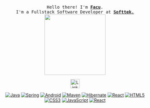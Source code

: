 <p align="center">
  <br>
  <samp>
    Hello there! I'm <b><a rel="nofollow noopener noreferrer" target="_blank" href="https://www.linkedin.com/in/facundo-elias-lopez-9899261a1/">Facu</a></b>.
    <br>I'm a Fullstack Software Developer at <b><a href="https://www.softtek.com/">Softtek.</a></b><br>

</samp>

  <img src="https://giffiles.alphacoders.com/146/14623.gif" width="200"/>

</p>

<p align="center">
  <a rel="nofollow noopener noreferrer" target="_blank" href="https://www.linkedin.com/in/facundo-elias-lopez-9899261a1/">
  <img src="https://cdn-icons-png.flaticon.com/512/174/174857.png" width="30px" alt="LinkedIn"></a>
</p>


<div align="center">


<a href="#">![Java](http://img.shields.io/badge/-Java-007396?style=flat-square&logo=java&logoColor=ffffff)</a>
<a href="#">![Spring](http://img.shields.io/badge/-Spring-6DB33F?style=flat-square&logo=spring&logoColor=ffffff)</a>
<a href="#">![Android](http://img.shields.io/badge/-Android-3DDC84?style=flat-square&logo=android&logoColor=ffffff)</a>
<a href="#">![Maven](http://img.shields.io/badge/-Maven-1565c0?style=flat-square&logo=apache-maven)</a>
<a href="#">![Hibernate](https://img.shields.io/badge/-Hibernate-002396?style=flat-square&logo=hibernate&logoColor=fffff)</a>
<a href="#">![React](https://img.shields.io/badge/-Python-%23482C34?style=flat-square&logo=python)</a>
<a href="#">![HTML5](https://img.shields.io/badge/-HTML5-%23E44D27?style=flat-square&logo=html5&logoColor=ffffff)</a>
<a href="#">![CSS3](https://img.shields.io/badge/-CSS3-%231572B6?style=flat-square&logo=css3)</a>
<a href="#">![JavaScript](https://img.shields.io/badge/-JavaScript-%23F7DF1C?style=flat-square&logo=javascript&logoColor=000000&labelColor=%23F7DF1C&color=%23FFCE5A)</a>
<a href="#">![React](https://img.shields.io/badge/-React-%23282C34?style=flat-square&logo=react)</a>

  
  </div>
